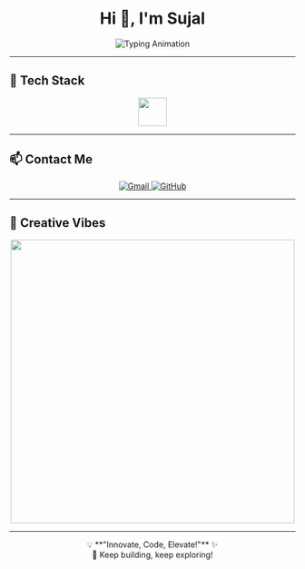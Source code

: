 <h1 align="center">Hi 👋, I'm Sujal</h1>

<p align="center">
  <img src="https://readme-typing-svg.herokuapp.com?font=Fira+Code&size=22&pause=1000&color=FF5733&width=600&lines=Passionate+Developer+%7C+Tech+Enthusiast;React+%7C+JavaScript+%7C+TypeScript+%7C+Docker;Building+Awesome+Projects!+💡" alt="Typing Animation" />
</p>

---

<h2 align="left">🚀 Tech Stack</h2>
<p align="center">
  <img src="https://skillicons.dev/icons?i=js,ts,react,html,css,docker,git" height="50"/>
</p>

---

<h2 align="left">📫 Contact Me</h2>
<p align="center">
  <a href="mailto:sujal@example.com">
    <img src="https://img.shields.io/badge/Gmail-D14836?style=for-the-badge&logo=gmail&logoColor=white" alt="Gmail"/>
  </a>
  <a href="https://github.com/sujal1130" target="_blank">
    <img src="https://img.shields.io/badge/GitHub-181717?style=for-the-badge&logo=github&logoColor=white" alt="GitHub"/>
  </a>
</p>

---

<h2 align="left">🚀 Creative Vibes</h2>
<p align="center">
  <img src="https://media.giphy.com/media/qgQUggAC3Pfv687qPC/giphy.gif" width="500"/>
</p>

---

<p align="center">
 💡 **"Innovate, Code, Elevate!"** ✨ <br/> 
 🚀 Keep building, keep exploring!
</p>

